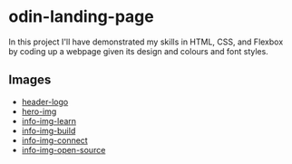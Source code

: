 # odin-landing-page

In this project I'll have demonstrated my skills in HTML, CSS, and Flexbox
by coding up a webpage given its design and colours and font styles. 

## Images
 - [header-logo](https://www.skillfinder.com.au/media/wysiwyg/the-odin-project-logo-skill-finder-partners-page.png)
 - [hero-img](https://www.theodinproject.com/assets/about_page/odin-mascot-09612759a92b4a900c836a951e0b7becb7ceac47a5e2bf2225c13732cb99aa09.svg)
 - [info-img-learn](https://www.theodinproject.com/assets/img-learn-7f69020a563b2631283ca49bfc9a8898cda89673b184fd5becc13afec16cc784.svg)
 - [info-img-build](https://www.theodinproject.com/assets/img-build-4e9c3482971d09bc1e15535d71deb68e12462dacc4442d6a6a997df01330287a.svg)
 - [info-img-connect](https://www.theodinproject.com/assets/img-connect-3d9999fbdc6a4d65329f0add107893b63ce5a277064631419aa6fcbb16893195.svg)
 - [info-img-open-source](https://www.theodinproject.com/assets/about_page/img-opensource-1d57cab197cab2f555d2808b34e4b2f1824f5bef80157d114fbb150fc2e51cb2.svg)
